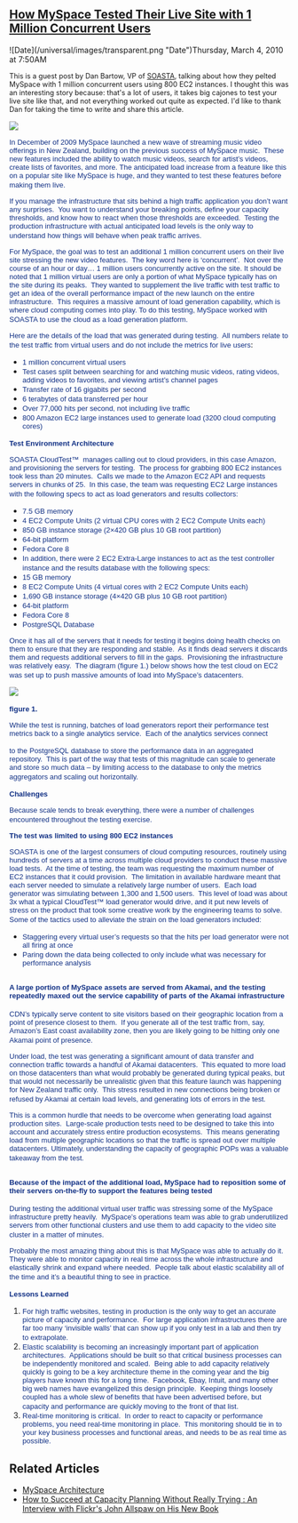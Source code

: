 ## [How MySpace Tested Their Live Site with 1 Million Concurrent Users](/blog/2010/3/4/how-myspace-tested-their-live-site-with-1-million-concurrent.html)

<div class="journal-entry-tag journal-entry-tag-post-title"><span class="posted-on">![Date](/universal/images/transparent.png "Date")Thursday, March 4, 2010 at 7:50AM</span></div>

<div class="body">

<span style="font-size: 90%;">This is a guest post by Dan Bartow, VP of [SOASTA](http://www.soasta.com/), talking about how they pelted MySpace with 1 million concurrent users using 800 EC2 instances. I thought this was an interesting story because: that's a lot of users, it takes big cajones to test your live site like that, and not everything worked out quite as expected. I'd like to thank Dan for taking the time to write and share this article.</span>

![](http://farm3.static.flickr.com/2776/4405976247_0fd13b6f26_m.jpg)

<span style="font-family: Helvetica; color: #123185; font-size: small;">In December of 2009 MySpace launched a new wave of streaming music video offerings in New Zealand, building on the previous success of MySpace music.  These new features included the ability to watch music videos, search for artist’s videos, create lists of favorites, and more. The anticipated load increase from a feature like this on a popular site like MySpace is huge, and they wanted to test these features before making them live.</span> 

<span style="font-family: Helvetica; color: #123185; font-size: small;">If you manage the infrastructure that sits behind a high traffic application you don’t want any surprises.  You want to understand your breaking points, define your capacity thresholds, and know how to react when those thresholds are exceeded.  Testing the production infrastructure with actual anticipated load levels is the only way to understand how things will behave when peak traffic arrives.</span> 

<span style="font-family: Helvetica; color: #123185; font-size: small;">For MySpace, the goal was to test an additional 1 million concurrent users on their live site stressing the new video features.  The key word here is ‘concurrent’.  Not over the course of an hour or day… 1 million users concurrently active on the site. It should be noted that 1 million virtual users are only a portion of what MySpace typically has on the site during its peaks.  They wanted to supplement the live traffic with test traffic to get an idea of the overall performance impact of the new launch on the entire infrastructure.  This requires a massive amount of load generation capability, which is where cloud computing comes into play. To do this testing, MySpace worked with SOASTA to use the cloud as a load generation platform.</span> 

<span style="font-family: Helvetica; color: #123185; font-size: small;">Here are the details of the load that was generated during testing.  All numbers relate to the test traffic from virtual users and do not include the metrics for live users</span>:

*   <span style="font-family: Helvetica; color: #123185; font-size: small;">1 million concurrent virtual users</span>
*   <span style="font-family: Helvetica; color: #123185; font-size: small;">Test cases split between searching for and watching music videos, rating videos, adding videos to favorites, and viewing artist’s channel pages</span>
*   <span style="font-family: Helvetica; color: #123185; font-size: small;">Transfer rate of 16 gigabits per second</span>
*   <span style="font-family: Helvetica; color: #123185; font-size: small;">6 terabytes of data transferred per hour</span>
*   <span style="font-family: Helvetica; color: #123185; font-size: small;">Over 77,000 hits per second, not including live traffic</span>
*   <span style="font-family: Helvetica; color: #123185; font-size: small;">800 Amazon EC2 large instances used to generate load (3200 cloud computing cores)</span>

<span style="font-family: Helvetica; color: #123185; font-size: small;">**Test Environment Architecture**</span> 

<span style="font-family: Helvetica; color: #123185; font-size: small;">SOASTA CloudTest™  manages calling out to cloud providers, in this case Amazon, and provisioning the servers for testing.  The process for grabbing 800 EC2 instances took less than 20 minutes.  Calls we made to the Amazon EC2 API and requests servers in chunks of 25.  In this case, the team was requesting EC2 Large instances with the following specs to act as load generators and results collectors:</span> 

*   <span style="font-family: Helvetica; color: #123185; font-size: small;">7.5 GB memory</span> 
*   <span style="font-family: Helvetica; color: #123185; font-size: small;">4 EC2 Compute Units (2 virtual CPU cores with 2 EC2 Compute Units each)</span> 
*   <span style="font-family: Helvetica; color: #123185; font-size: small;">850 GB instance storage (2×420 GB plus 10 GB root partition)</span> 
*   <span style="font-family: Helvetica; color: #123185; font-size: small;">64-bit platform</span>
*   <span style="font-family: Helvetica; color: #123185; font-size: small;">Fedora Core 8</span> 
*   <span style="font-family: Helvetica; color: #123185; font-size: small;">In addition, there were 2 EC2 Extra-Large instances to act as the test controller instance and the results database with the following specs:</span> 
*   <span style="font-family: Helvetica; color: #123185; font-size: small;">15 GB memory</span> 
*   <span style="font-family: Helvetica; color: #123185; font-size: small;">8 EC2 Compute Units (4 virtual cores with 2 EC2 Compute Units each)</span> 
*   <span style="font-family: Helvetica; color: #123185; font-size: small;">1,690 GB instance storage (4×420 GB plus 10 GB root partition)</span> 
*   <span style="font-family: Helvetica; color: #123185; font-size: small;">64-bit platform</span>
*   <span style="font-family: Helvetica; color: #123185; font-size: small;">Fedora Core 8</span>
*   <span style="font-family: Helvetica; color: #123185; font-size: small;">PostgreSQL Database</span> 

<span style="font-family: Helvetica; color: #123185; font-size: small;">Once it has all of the servers that it needs for testing it begins doing health checks on them to ensure that they are responding and stable.  As it finds dead servers it discards them and requests additional servers to fill in the gaps.  Provisioning the infrastructure was relatively easy.  The diagram (figure 1.) below shows how the test cloud on EC2 was set up to push massive amounts of load into MySpace’s datacenters.</span> 

<span style="font-family: Cambria; font-size: small;"><span class="full-image-block ssNonEditable">![](http://farm3.static.flickr.com/2776/4405976247_0fd13b6f26.jpg?__SQUARESPACE_CACHEVERSION=1267718646170)</span>  
</span>

<span style="font-family: Helvetica; color: #123185; font-size: small;">**figure 1.**</span> 

<span style="font-family: Helvetica; color: #123185; font-size: small;">While the test is running, batches of load generators report their performance test metrics back to a single analytics service.  Each of the analytics services connect</span>

<span style="font-family: Helvetica; color: #123185; font-size: small;">to the</span> <span style="font-family: Helvetica; color: #123185; font-size: small;">PostgreSQL</span> <span style="font-family: Helvetica; color: #123185; font-size: small;">database to store the performance data in an aggregated repository.  This is part of the way that tests of this magnitude can scale to generate and store so much data – by limiting access to the database to only the metrics aggregators and scaling out horizontally.</span> 

<span style="font-family: Helvetica; color: #123185; font-size: small;">**Challenges**</span> 

<span style="font-family: Helvetica; color: #123185; font-size: small;">Because scale tends to break everything, there were a number of challenges encountered throughout the testing exercise.</span> 

<span style="font-family: Helvetica; color: #123185; font-size: small;">**The test was limited to using 800 EC2 instances**</span>

<span style="font-family: Helvetica; color: #123185; font-size: small;">SOASTA is one of the largest consumers of cloud computing resources, routinely using hundreds of servers at a time across multiple cloud providers to conduct these massive load tests.  At the time of testing, the team was requesting the maximum number of EC2 instances that it could provision.  The limitation in available hardware meant that each server needed to simulate a relatively large number of users.  Each load generator was simulating between 1,300 and 1,500 users.  This level of load was about 3x what a typical CloudTest™ load generator would drive, and it put new levels of stress on the product that took some creative work by the engineering teams to solve.  Some of the tactics used to alleviate the strain on the load generators included:</span> 

*   <span style="font-family: Helvetica; color: #123185; font-size: small;">Staggering every virtual user’s requests so that the hits per load generator were not all firing at once</span>
*   <span style="font-family: Helvetica; color: #123185; font-size: small;">Paring down the data being collected to only include what was necessary for performance analysis</span>

## <span style="font-family: Helvetica; color: #123185; font-size: small;">**A large portion of MySpace assets are served from Akamai, and the testing repeatedly maxed out the service capability of parts of the Akamai infrastructure**</span>

<span style="font-family: Helvetica; color: #123185; font-size: small;">CDN’s typically serve content to site visitors based on their geographic location from a point of presence closest to them.  If you generate all of the test traffic from, say, Amazon’s East coast availability zone, then you are likely going to be hitting only one Akamai point of presence.</span>  

<span style="font-family: Helvetica; color: #123185; font-size: small;">Under load, the test was generating a significant amount of data transfer and connection traffic towards a handful of Akamai datacenters.  This equated to more load on those datacenters than what would probably be generated during typical peaks, but that would not necessarily be unrealistic given that this feature launch was happening for New Zealand traffic only.  This stress resulted in new connections being broken or refused by Akamai at certain load levels, and generating lots of errors in the test. </span>  

<span style="font-family: Helvetica; color: #123185; font-size: small;">This is a common hurdle that needs to be overcome when generating load against production sites.  Large-scale production tests need to be designed to take this into account and accurately stress entire production ecosystems.  This means generating load from multiple geographic locations so that the traffic is spread out over multiple datacenters. Ultimately, understanding the capacity of geographic POPs was a valuable takeaway from the test.</span> 

## <span style="font-family: Helvetica; color: #123185; font-size: small;">**Because of the impact of the additional load, MySpace had to reposition some of their servers on-the-fly to support the features being tested**</span>

<span style="font-family: Helvetica; color: #123185; font-size: small;">During testing the additional virtual user traffic was stressing some of the MySpace infrastructure pretty heavily.  MySpace’s operations team was able to grab underutilized servers from other functional clusters and use them to add capacity to the video site cluster in a matter of minutes.</span>  

<span style="font-family: Helvetica; color: #123185; font-size: small;">Probably the most amazing thing about this is that MySpace was able to actually do it.  They were able to monitor capacity in real time across the whole infrastructure and elastically shrink and expand where needed.  People talk about elastic scalability all of the time and it’s a beautiful thing to see in practice.</span>   

<span style="font-family: Helvetica; color: #123185; font-size: small;">**Lessons Learned**</span> 

1.  <span style="font-family: Helvetica; color: #123185; font-size: small;">For high traffic websites, testing in production is the only way to get an accurate picture of capacity and performance.  For large application infrastructures there are far too many ‘invisible walls’ that can show up if you only test in a lab and then try to extrapolate.</span> 
2.  <span style="font-family: Helvetica; color: #123185; font-size: small;">Elastic scalability is becoming an increasingly important part of application architectures.  Applications should be built so that critical business processes can be independently monitored and scaled.  Being able to add capacity relatively quickly is going to be a key architecture theme in the coming year and the big players have known this for a long time.  Facebook, Ebay, Intuit, and many other big web names have evangelized this design principle.  Keeping things loosely coupled has a whole slew of benefits that have been advertised before, but capacity and performance are quickly moving to the front of that list.</span> 
3.  <span style="font-family: Helvetica; color: #123185; font-size: small;">Real-time monitoring is critical.  In order to react to capacity or performance problems, you need real-time monitoring in place.  This monitoring should tie in to your key business processes and functional areas, and needs to be as real time as possible.</span>

## ﻿Related Articles

*   [MySpace Architecture](/blog/2009/2/12/myspace-architecture.html)
*   [How to Succeed at Capacity Planning Without Really Trying : An Interview with Flickr's John Allspaw on His New Book](/blog/2009/6/29/how-to-succeed-at-capacity-planning-without-really-trying-an.html)

</div>